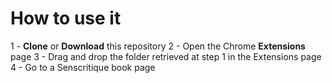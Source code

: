 # How to use it
 1 - **Clone** or **Download** this repository
 2 - Open the Chrome **Extensions** page
 3 - Drag and drop the folder retrieved at step 1 in the Extensions page
 4 - Go to a Senscritique book page
